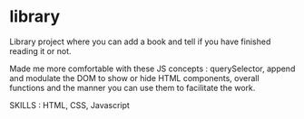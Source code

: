 # library

Library project where you can add a book and tell if you have finished reading it or not. 

Made me more comfortable with these JS concepts : querySelector, append and modulate the DOM to show or hide HTML components, overall functions and the manner you can use them to facilitate the work.

SKILLS : HTML, CSS, Javascript